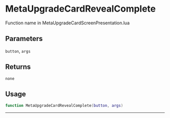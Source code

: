 # MetaUpgradeCardRevealComplete
Function name in MetaUpgradeCardScreenPresentation.lua
## Parameters
`button`, `args`
## Returns
`none`
## Usage
```lua
function MetaUpgradeCardRevealComplete(button, args)
```
---
